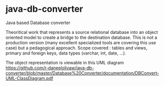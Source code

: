 # java-db-converter
Java based Database converter

Theoritical work that represents a source relational database into an object oriented model to create a bridge to the destination database.
This is not a production version (many excellent specialized tools are covering this use case) but a pedagogical approach.
Scope covered : tables and views, primary and foreign keys, data types (varchar, int, date, ...).

The object representation is viewable in this UML diagram
https://github.com/r-daneelolivaw/java-db-converter/blob/master/Database%20Converter/documentation/DBConvert-UML-ClassDiagram.pdf
